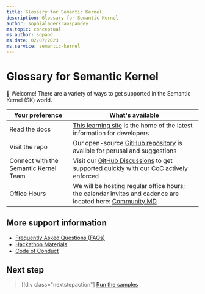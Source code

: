 ```yaml
---
title: Glossary for Semantic Kernel
description: Glossary for Semantic Kernel
author: sophialagerkranspandey
ms.topic: conceptual
ms.author: sopand
ms.date: 02/07/2023
ms.service: semantic-kernel 
---
```

# Glossary for Semantic Kernel


👋 Welcome! There are a variety of ways to get supported in the Semantic Kernel (SK) world. 

| Your preference | What's available |
|---|---|
| Read the docs | [This learning site](/semantic-kernel/overview) is the home of the latest information for developers |
| Visit the repo | Our open-source [GitHub repository](https://github.com/microsoft/semantic-kernel) is availble for perusal and suggestions |
| Connect with the Semantic Kernel Team | Visit our [GitHub Discussions](https://github.com/microsoft/semantic-kernel/discussions) to get supported quickly with our [CoC](/semantic-kernel/support/CodeofConduct) actively enforced | 
|  Office Hours | We will be hosting regular office hours; the calendar invites and cadence are located here: [Community.MD](https://github.com/microsoft/semantic-kernel/blob/main/COMMUNITY.md) |


## More support information

* [Frequently Asked Questions (FAQs)](/semantic-kernel/support/faqs)
* [Hackathon Materials](/semantic-kernel/support/hackathon) 
* [Code of Conduct](/semantic-kernel/support/CodeofConduct)

## Next step

> [!div class="nextstepaction"]
> [Run the samples](../samples-and-solutions/index.md)